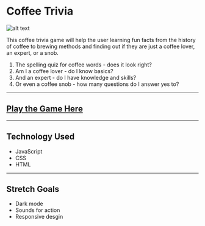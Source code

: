 # Coffee Trivia

![alt text](https://trello.com/1/cards/6206a90484a6ac8166216c0b/attachments/6206aa6a9bdf1109a7c15dbf/previews/6206aa6a9bdf1109a7c15ddb/download/image.png)

This coffee trivia game will help the user learning fun facts from the history of coffee to brewing methods and finding out if they are just a coffee lover, an expert, or a snob.

1. The spelling quiz for coffee words - does it look right?
2. Am I a coffee lover - do I know basics?
3. And an expert - do I have knowledge and skills?
4. Or even a coffee snob - how many questions do I answer yes to?

---
## [Play the Game Here](https://garamj88.github.io/coffee-quiz/)

---

## Technology Used

* JavaScript
* CSS
* HTML

---

## Stretch Goals

* Dark mode
* Sounds for action
* Responsive desgin
